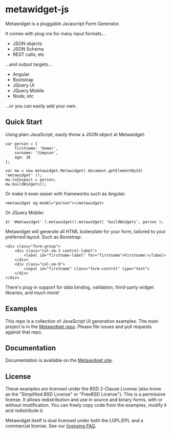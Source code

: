 # metawidget-js

Metawidget is a pluggable Javascript Form Generator.

It comes with plug-ins for many input formats...

 * JSON objects
 * JSON Schema
 * REST calls; etc
 
...and output targets...

 * Angular
 * Bootstrap
 * JQuery UI
 * JQuery Mobile
 * Node; etc
 
...or you can easily add your own.

## Quick Start

Using plain JavaScript, easily throw a JSON object at Metawidget:

    var person = {
        firstname: 'Homer',
        surname: 'Simpson',
        age: 36
    };

    var mw = new metawidget.Metawidget( document.getElementById( 'metawidget' ));
    mw.toInspect = person;
    mw.buildWidgets();

Or make it even easier with frameworks such as Angular:

    <metawidget ng-model="person"></metawidget>

Or JQuery Mobile:

    $( '#metawidget' ).metawidget().metawidget( 'buildWidgets', person );
    
Metawidget will generate all HTML boilerplate for your form, tailored to your preferred layout. Such as Bootstrap:

    <div class="form-group">
        <div class="col-sm-3 control-label">
            <label id="firstname-label" for="firstname">Firstname:</label>
        </div>
        <div class="col-sm-9">
            <input id="firstname" class="form-control" type="text">
        </div>
    </div>
    
There's plug-in support for data binding, validation, third-party widget libraries, and much more! 

## Examples

This repo is a collection of JavaScript UI generation examples. The main project is in the
[Metawidget repo](https://github.com/metawidget/metawidget). Please file issues and pull requests against that repo.

## Documentation

Documentation is available on the [Metawidget site](http://metawidget.org/).

## License

These examples are licensed under the BSD 2-Clause License (also know as the "Simplified BSD License"
or "FreeBSD License"). This is a permissive license. It allows redistribution and use in source and
binary forms, with or without modification. You can freely copy code from the examples, modify it and
redistribute it.

Metawidget itself is dual licensed under both the LGPL/EPL and a commercial license. See our
[licensing FAQ](http://metawidget.org/doc/faq/licensing.php).
